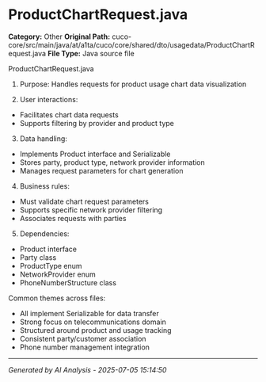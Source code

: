 # ProductChartRequest.java

**Category:** Other
**Original Path:** cuco-core/src/main/java/at/a1ta/cuco/core/shared/dto/usagedata/ProductChartRequest.java
**File Type:** Java source file

ProductChartRequest.java
1. Purpose: Handles requests for product usage chart data visualization

2. User interactions:
- Facilitates chart data requests
- Supports filtering by provider and product type

3. Data handling:
- Implements Product interface and Serializable
- Stores party, product type, network provider information
- Manages request parameters for chart generation

4. Business rules:
- Must validate chart request parameters
- Supports specific network provider filtering
- Associates requests with parties

5. Dependencies:
- Product interface
- Party class
- ProductType enum
- NetworkProvider enum
- PhoneNumberStructure class

Common themes across files:
- All implement Serializable for data transfer
- Strong focus on telecommunications domain
- Structured around product and usage tracking
- Consistent party/customer association
- Phone number management integration

---
*Generated by AI Analysis - 2025-07-05 15:14:50*

